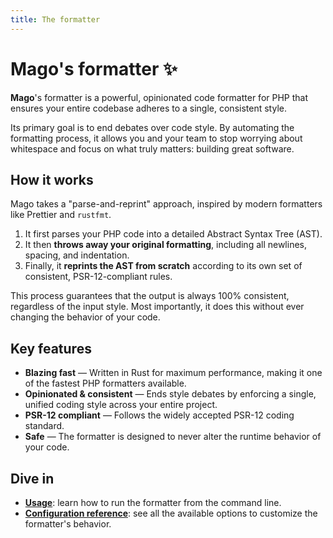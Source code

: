 ```yaml
---
title: The formatter
---
```


# Mago's formatter ✨

**Mago**'s formatter is a powerful, opinionated code formatter for PHP that ensures your entire codebase adheres to a single, consistent style.

Its primary goal is to end debates over code style. By automating the formatting process, it allows you and your team to stop worrying about whitespace and focus on what truly matters: building great software.

## How it works

Mago takes a "parse-and-reprint" approach, inspired by modern formatters like Prettier and `rustfmt`.

1.  It first parses your PHP code into a detailed Abstract Syntax Tree (AST).
2.  It then **throws away your original formatting**, including all newlines, spacing, and indentation.
3.  Finally, it **reprints the AST from scratch** according to its own set of consistent, PSR-12-compliant rules.

This process guarantees that the output is always 100% consistent, regardless of the input style. Most importantly, it does this without ever changing the behavior of your code.

## Key features

- **Blazing fast** — Written in Rust for maximum performance, making it one of the fastest PHP formatters available.
- **Opinionated & consistent** — Ends style debates by enforcing a single, unified coding style across your entire project.
- **PSR-12 compliant** — Follows the widely accepted PSR-12 coding standard.
- **Safe** — The formatter is designed to never alter the runtime behavior of your code.

## Dive in

- **[Usage](./usage.md)**: learn how to run the formatter from the command line.
- **[Configuration reference](./configuration-reference.md)**: see all the available options to customize the formatter's behavior.
